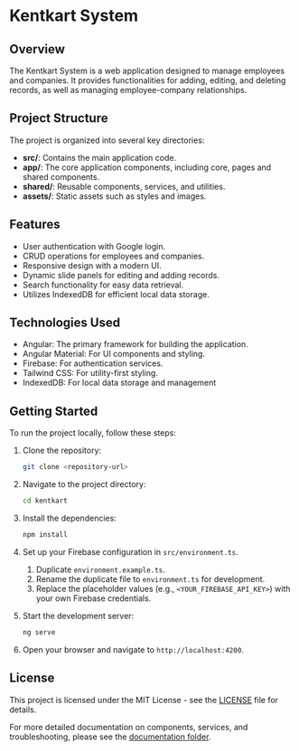 # Kentkart System

## Overview

The Kentkart System is a web application designed to manage employees and companies. It provides functionalities for adding, editing, and deleting records, as well as managing employee-company relationships.

## Project Structure

The project is organized into several key directories:

- **src/**: Contains the main application code.
- **app/**: The core application components, including core, pages and shared components.
- **shared/**: Reusable components, services, and utilities.
- **assets/**: Static assets such as styles and images.

## Features

- User authentication with Google login.
- CRUD operations for employees and companies.
- Responsive design with a modern UI.
- Dynamic slide panels for editing and adding records.
- Search functionality for easy data retrieval.
- Utilizes IndexedDB for efficient local data storage.

## Technologies Used

- Angular: The primary framework for building the application.
- Angular Material: For UI components and styling.
- Firebase: For authentication services.
- Tailwind CSS: For utility-first styling.
- IndexedDB: For local data storage and management

## Getting Started

To run the project locally, follow these steps:

1. Clone the repository:

   ```bash
   git clone <repository-url>
   ```

2. Navigate to the project directory:

   ```bash
   cd kentkart
   ```

3. Install the dependencies:

   ```bash
   npm install
   ```

4. Set up your Firebase configuration in `src/environment.ts`.

   1. Duplicate `environment.example.ts`.
   2. Rename the duplicate file to `environment.ts` for development.
   3. Replace the placeholder values (e.g., `<YOUR_FIREBASE_API_KEY>`) with your own Firebase credentials.

5. Start the development server:

   ```bash
   ng serve
   ```

6. Open your browser and navigate to `http://localhost:4200`.

## License

This project is licensed under the MIT License - see the [LICENSE](LICENSE) file for details.

For more detailed documentation on components, services, and troubleshooting, please see the [documentation folder](docs/).
